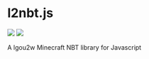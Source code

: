 # l2nbt.js

<p>
<a href="https://www.npmjs.com/package/l2nbt"><img src="https://img.shields.io/npm/v/l2nbt?logo=npm&style=flat-square" /></a>
<a href="https://github.com/lgou2w/l2nbt.js/blob/master/LICENSE"><img src="https://img.shields.io/npm/l/l2nbt?logo=apache&style=flat-square" /></a>
</p>

A lgou2w Minecraft NBT library for Javascript
